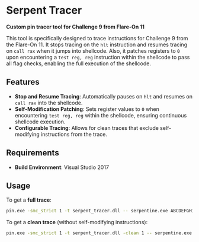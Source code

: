 # Serpent Tracer

**Custom pin tracer tool for Challenge 9 from Flare-On 11**

This tool is specifically designed to trace instructions for Challenge 9 from the Flare-On 11. It stops tracing on the `hlt` instruction and resumes tracing on `call rax` when it jumps into shellcode. Also, it patches registers to `0` upon encountering a `test reg, reg` instruction within the shellcode to pass all flag checks, enabling the full execution of the shellcode.

## Features

- **Stop and Resume Tracing**: Automatically pauses on `hlt` and resumes on `call rax` into the shellcode.
- **Self-Modification Patching**: Sets register values to `0` when encountering `test reg, reg` within the shellcode, ensuring continuous shellcode execution.
- **Configurable Tracing**: Allows for clean traces that exclude self-modifying instructions from the trace.

## Requirements

- **Build Environment**: Visual Studio 2017

## Usage

To get a **full trace**:
```bash
pin.exe -smc_strict 1 -t serpent_tracer.dll -- serpentine.exe ABCDEFGHIJKLMNOPQRSTUVWXYZabcdef
```

To get a **clean trace** (without self-modifying instructions):
```bash
pin.exe -smc_strict 1 -t serpent_tracer.dll -clean 1 -- serpentine.exe ABCDEFGHIJKLMNOPQRSTUVWXYZabcdef
```

